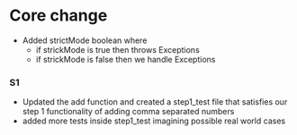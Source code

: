 # Core change

- Added strictMode boolean where
    - if strickMode is true then throws Exceptions
    - if strickMode is false then we handle Exceptions

### S1
- Updated the add function and created a step1_test file that satisfies our step 1 functionality of
  adding comma separated numbers
- added more tests inside step1_test imagining possible real world cases